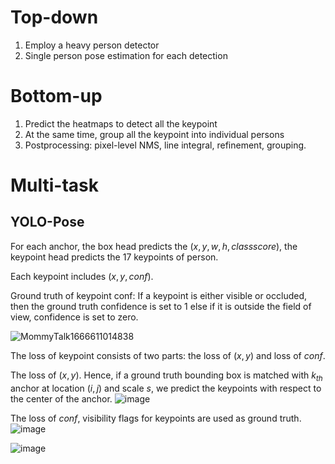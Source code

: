 # Top-down
1. Employ a heavy person detector
2. Single person pose estimation for each detection

# Bottom-up
1. Predict the heatmaps to detect all the keypoint
2. At the same time, group all the keypoint into individual persons
3. Postprocessing: pixel-level NMS, line integral, refinement, grouping.

# Multi-task
## YOLO-Pose
For each anchor, the box head predicts the $(x,y,w,h,class score)$, the keypoint head predicts the 17 keypoints of person.

Each keypoint includes $(x,y,conf)$. 

Ground truth of keypoint conf: If a keypoint is either visible or occluded, then the ground truth confidence is set to 1 else if it is outside the field of view, confidence is set to zero.

![MommyTalk1666611014838](https://user-images.githubusercontent.com/67272893/197516900-cd238e15-b471-4f33-ac63-1bbe5fb82586.jpg)

The loss of keypoint consists of two parts: the loss of $(x,y)$ and loss of $conf$.

The loss of $(x,y)$. Hence, if a ground truth bounding box is matched with $k_{th}$ anchor at location $(i,j)$ and scale $s$, we predict the keypoints with respect to the center of the anchor. 
![image](https://user-images.githubusercontent.com/67272893/197521672-c631778a-b07c-40f1-9286-6ac1907a9f11.png)

The loss of $conf$, visibility flags for keypoints are used as ground truth.
![image](https://user-images.githubusercontent.com/67272893/197521866-e7d16a62-2660-404e-8b65-25e5e742e333.png)

![image](https://user-images.githubusercontent.com/67272893/197498654-f5b66058-0f28-4339-8cee-e9eda2f27773.png)
